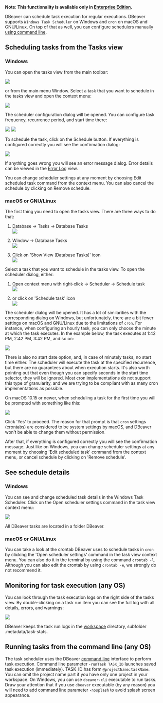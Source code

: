 **Note: This functionality is available only in [Enterprise Edition](Enterprise-Edition).**

DBeaver can schedule task execution for regular executions.
DBeaver supports `Windows Task Scheduler` on Windows and `cron` on macOS and GNU/Linux.
On top of that as well, you can configure schedulers manually
[using command line](#running-tasks-from-the-command-line-any-os).

## Scheduling tasks from the Tasks view
### Windows
You can open the tasks view from the main toolbar:

![](images/ug/tools/task-main-toolbar.png)

or from the main menu Window.
Select a task that you want to schedule in the tasks view and open the context menu:

![](images/ug/tools/task-schedule-menu.png)

The scheduler configuration dialog will be opened. You can configure task frequency,
recurrence period, and start time there:

![](images/ug/tools/task-schedule-settings.png)
![](images/ug/tools/task-schedule-settings-monthly.png)

To schedule the task, click on the Schedule button. If everything is configured correctly
you will see the confirmation dialog:

![](images/ug/tools/task-schedule-success.png)

If anything goes wrong you will see an error message dialog.
Error details can be viewed in the [Error Log](Log-files) view.

You can change scheduler settings at any moment by choosing Edit scheduled task command
from the context menu. You can also cancel the schedule by clicking on Remove schedule.

### macOS or GNU/Linux
The first thing you need to open the tasks view. There are three ways to do that:

1. Database -> Tasks -> Database Tasks  
   ![](images/ug/tools/task-schedule-macos-tasks_view-1.png)

1. Window -> Database Tasks  
   ![](images/ug/tools/task-schedule-macos-tasks_view-2.png)

1. Click on 'Show View (Database Tasks)' icon  
   ![](images/ug/tools/task-schedule-macos-tasks_view-3.png)

Select a task that you want to schedule in the tasks view. To open the scheduler dialog, either:

1. Open context menu with right-click -> Scheduler -> Schedule task  
   ![](images/ug/tools/task-schedule-macos-open_dialog-1.png)

1. or click on 'Schedule task' icon  
   ![](images/ug/tools/task-schedule-macos-open_dialog-2.png)

The scheduler dialog will be opened. It has a lot of similarities with the corresponding dialog on Windows, but
unfortunately, there are a bit fewer settings on macOS and GNU/Linux due to the limitations of `cron`.
For instance, when configuring an hourly task, you can only choose the minute at which the task executes.
In the example below, the task executes at 1:42 PM, 2:42 PM, 3:42 PM, and so on:

![](images/ug/tools/task-schedule-macos-minutely_task.png)

There is also no start date option, and, in case of minutely tasks, no start time either. The scheduler will execute the task at the specified recurrence, but there are no guarantees about when execution starts.
It's also worth pointing out that even though you can specify seconds in the start time selector,
they will be ignored. Most cron implementations do not support this type of granularity,
and we are trying to be compliant with as many cron implementations as possible.

On macOS 10.15 or newer, when scheduling a task for the first time you will be prompted with
something like this:

![](images/ug/tools/task-schedule-macos-permissions.png)

Click 'Yes' to proceed. The reason for that prompt is that `cron` settings (crontabs) are considered
to be system settings by macOS, and DBeaver won't be able to change them without permission.

After that, if everything is configured correctly you will see the confirmation message.
Just like on Windows, you can change scheduler settings at any moment by choosing
'Edit scheduled task' command from the context menu, or cancel schedule by clicking on 'Remove schedule'.

## See schedule details
### Windows
You can see and change scheduled task details in the Windows Task Scheduler.
Click on the Open scheduler settings command in the task view context menu:

![](images/ug/tools/task-schedule-windows-task-manager.png)

All DBeaver tasks are located in a folder DBeaver.

### macOS or GNU/Linux
You can take a look at the crontab DBeaver uses to schedule tasks in `cron`
by clicking the 'Open scheduler settings' command in the task view context menu.
You can also do it in the terminal by using the command `crontab -l`.
Although you can also edit the crontab by using `crontab -e`, we strongly do not recommend it.

## Monitoring for task execution (any OS)
You can look through the task execution logs on the right side of the tasks view.
By double-clicking on a task run item you can see the full log with all details, errors, and warnings:

![](images/ug/tools/task-run-logs.png)

DBeaver keeps the task run logs in the [workspace](Workspace-Location) directory,
subfolder .metadata/task-stats.

## Running tasks from the command line (any OS)
The task scheduler uses the DBeaver [command line](Command-Line) interface to perform task execution.
Command line parameter `-runTask TASK_ID` launches saved task execution (immediately).
TASK_ID has form `@projectName:taskName`.
You can omit the project name part if you have only one project in your workspace.
On Windows, you can use `dbeaver-cli` executable to run tasks.
Draw your attention that if you use `dbeaver` executable (by any reason)
you will need to add command line parameter `-nosplash` to avoid splash screen appearance.
